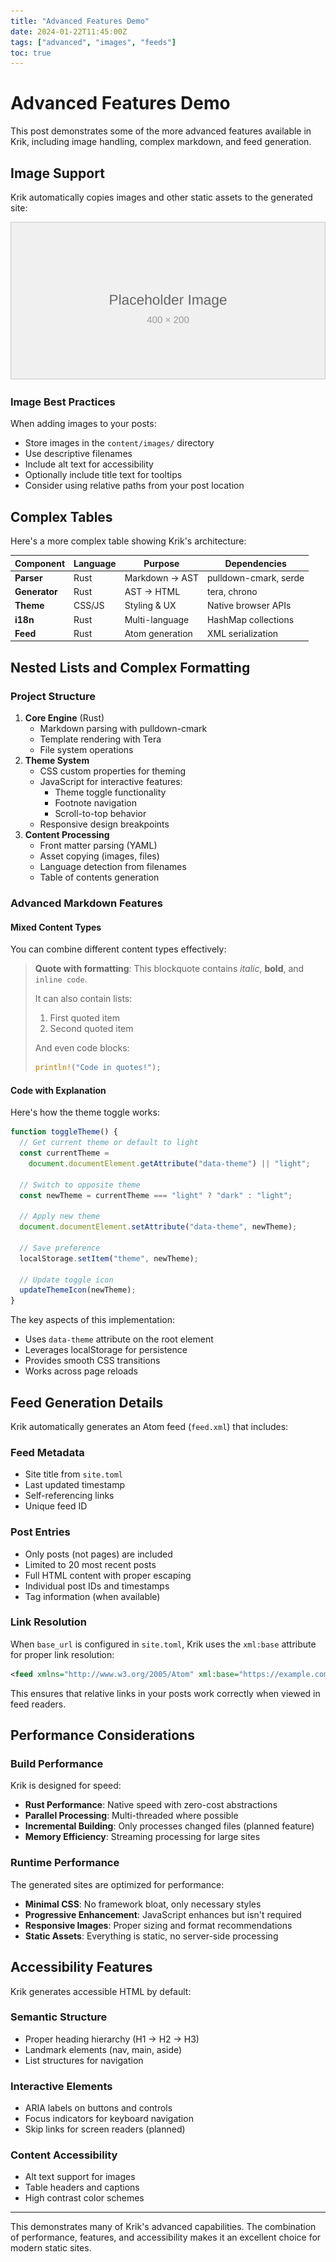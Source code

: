 ```yaml
---
title: "Advanced Features Demo"
date: 2024-01-22T11:45:00Z
tags: ["advanced", "images", "feeds"]
toc: true
---
```


# Advanced Features Demo

This post demonstrates some of the more advanced features available in Krik,
including image handling, complex markdown, and feed generation.

## Image Support

Krik automatically copies images and other static assets to the generated site:

![Placeholder Image](../images/placeholder.svg "This is a placeholder image")

### Image Best Practices

When adding images to your posts:

- Store images in the `content/images/` directory
- Use descriptive filenames
- Include alt text for accessibility
- Optionally include title text for tooltips
- Consider using relative paths from your post location

## Complex Tables

Here's a more complex table showing Krik's architecture:

| Component     | Language | Purpose         | Dependencies          |
| ------------- | -------- | --------------- | --------------------- |
| **Parser**    | Rust     | Markdown → AST  | pulldown-cmark, serde |
| **Generator** | Rust     | AST → HTML      | tera, chrono          |
| **Theme**     | CSS/JS   | Styling & UX    | Native browser APIs   |
| **i18n**      | Rust     | Multi-language  | HashMap collections   |
| **Feed**      | Rust     | Atom generation | XML serialization     |

## Nested Lists and Complex Formatting

### Project Structure

1. **Core Engine** (Rust)
   - Markdown parsing with pulldown-cmark
   - Template rendering with Tera
   - File system operations
2. **Theme System**
   - CSS custom properties for theming
   - JavaScript for interactive features:
     - Theme toggle functionality
     - Footnote navigation
     - Scroll-to-top behavior
   - Responsive design breakpoints
3. **Content Processing**
   - Front matter parsing (YAML)
   - Asset copying (images, files)
   - Language detection from filenames
   - Table of contents generation

### Advanced Markdown Features

#### Mixed Content Types

You can combine different content types effectively:

> **Quote with formatting**: This blockquote contains _italic_, **bold**, and
> `inline code`.
>
> It can also contain lists:
>
> 1. First quoted item
> 2. Second quoted item
>
> And even code blocks:
>
> ```rust
> println!("Code in quotes!");
> ```

#### Code with Explanation

Here's how the theme toggle works:

```javascript
function toggleTheme() {
  // Get current theme or default to light
  const currentTheme =
    document.documentElement.getAttribute("data-theme") || "light";

  // Switch to opposite theme
  const newTheme = currentTheme === "light" ? "dark" : "light";

  // Apply new theme
  document.documentElement.setAttribute("data-theme", newTheme);

  // Save preference
  localStorage.setItem("theme", newTheme);

  // Update toggle icon
  updateThemeIcon(newTheme);
}
```

The key aspects of this implementation:

- Uses `data-theme` attribute on the root element
- Leverages localStorage for persistence
- Provides smooth CSS transitions
- Works across page reloads

## Feed Generation Details

Krik automatically generates an Atom feed (`feed.xml`) that includes:

### Feed Metadata

- Site title from `site.toml`
- Last updated timestamp
- Self-referencing links
- Unique feed ID

### Post Entries

- Only posts (not pages) are included
- Limited to 20 most recent posts
- Full HTML content with proper escaping
- Individual post IDs and timestamps
- Tag information (when available)

### Link Resolution

When `base_url` is configured in `site.toml`, Krik uses the `xml:base` attribute
for proper link resolution:

```xml
<feed xmlns="http://www.w3.org/2005/Atom" xml:base="https://example.com">
```

This ensures that relative links in your posts work correctly when viewed in
feed readers.

## Performance Considerations

### Build Performance

Krik is designed for speed:

- **Rust Performance**: Native speed with zero-cost abstractions
- **Parallel Processing**: Multi-threaded where possible
- **Incremental Building**: Only processes changed files (planned feature)
- **Memory Efficiency**: Streaming processing for large sites

### Runtime Performance

The generated sites are optimized for performance:

- **Minimal CSS**: No framework bloat, only necessary styles
- **Progressive Enhancement**: JavaScript enhances but isn't required
- **Responsive Images**: Proper sizing and format recommendations
- **Static Assets**: Everything is static, no server-side processing

## Accessibility Features

Krik generates accessible HTML by default:

### Semantic Structure

- Proper heading hierarchy (H1 → H2 → H3)
- Landmark elements (nav, main, aside)
- List structures for navigation

### Interactive Elements

- ARIA labels on buttons and controls
- Focus indicators for keyboard navigation
- Skip links for screen readers (planned)

### Content Accessibility

- Alt text support for images
- Table headers and captions
- High contrast color schemes

---

This demonstrates many of Krik's advanced capabilities. The combination of
performance, features, and accessibility makes it an excellent choice for modern
static sites.

